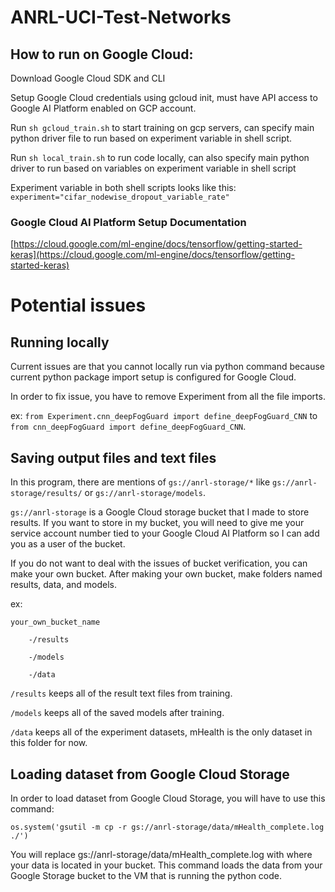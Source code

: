 
# ANRL-UCI-Test-Networks

  

## How to run on Google Cloud:

Download Google Cloud SDK and CLI

Setup Google Cloud credentials using gcloud init, must have API access to Google AI Platform enabled on GCP account.

Run `sh gcloud_train.sh` to start training on gcp servers, can specify main python driver file to run based on experiment variable in shell script.

Run `sh local_train.sh` to run code locally, can also specify main python driver to run based on variables on experiment variable in shell script

Experiment variable in both shell scripts looks like this: `experiment="cifar_nodewise_dropout_variable_rate"`

 ### Google Cloud AI Platform Setup Documentation
 [https://cloud.google.com/ml-engine/docs/tensorflow/getting-started-keras](https://cloud.google.com/ml-engine/docs/tensorflow/getting-started-keras)

# Potential issues

  

## Running locally

Current issues are that you cannot locally run via python command because current python package import setup is configured for Google Cloud.

In order to fix issue, you have to remove Experiment from all the file imports.

ex: 
`from Experiment.cnn_deepFogGuard import define_deepFogGuard_CNN` to `from cnn_deepFogGuard import define_deepFogGuard_CNN`.

  

## Saving output files and text files

In this program, there are mentions of `gs://anrl-storage/*` like `gs://anrl-storage/results/` or `gs://anrl-storage/models`.

`gs://anrl-storage` is a Google Cloud storage bucket that I made to store results. If you want to store in my bucket, you will need to give me your service account number tied to your Google Cloud AI Platform so I can add you as a user of the bucket.

If you do not want to deal with the issues of bucket verification, you can make your own bucket. After making your own bucket, make folders named results, data, and models.

ex:

	your_own_bucket_name

		-/results

		-/models

		-/data

  

`/results` keeps all of the result text files from training.

`/models` keeps all of the saved models after training.

`/data` keeps all of the experiment datasets, mHealth is the only dataset in this folder for now.

  

## Loading dataset from Google Cloud Storage

In order to load dataset from Google Cloud Storage, you will have to use this command:

`os.system('gsutil -m cp -r gs://anrl-storage/data/mHealth_complete.log ./')`

You will replace gs://anrl-storage/data/mHealth_complete.log with where your data is located in your bucket.
This command loads the data from your Google Storage bucket to the VM that is running the python code. 